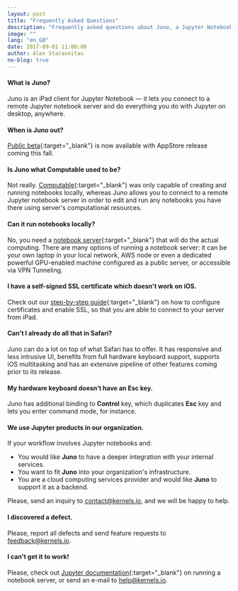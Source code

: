```yaml
---
layout: post
title: "Frequently Asked Questions"
description: "Frequently asked questions about Juno, a Jupyter Notebook client for iPad."
image: ""
lang: "en_GB"
date: 2017-09-01 11:00:00
author: Alex Staravoitau
no-blog: true
---
```

#### What is Juno?
Juno is an iPad client for Jupyter Notebook — it lets you connect to a remote Jupyter notebook server and do everything you do with Jupyter on desktop, anywhere.

#### When is Juno out?
[Public beta](/juno#mce-EMAIL){:target="_blank"} is now available with AppStore release coming this fall.

#### Is Juno what Computable used to be?
Not really. [Computable](http://computableapp.com){:target="_blank"} was only capable of creating and running notebooks locally, whereas Juno allows you to connect to a remote Jupyter notebook server in order to edit and run any notebooks you have there using server's computational resources.

#### Can it run notebooks locally?
No, you need a [notebook server](http://jupyter-notebook.readthedocs.io/en/latest/public_server.html){:target="_blank"} that will do the actual computing. There are many options of running a notebook server: it can be your own laptop in your local network, AWS node or even a dedicated powerful GPU-enabled machine configured as a public server, or accessible via VPN Tunneling.

#### I have a self-signed SSL certificate which doesn't work on iOS.
Check out our [step-by-step guide](/ssl-self-signed-cert){:target="_blank"} on how to configure certificates and enable SSL, so that you are able to connect to your server from iPad.

#### Can't I already do all that in Safari?
Juno can do a lot on top of what Safari has to offer. It has responsive and less intrusive UI, benefits from full hardware keyboard support, supports iOS multitasking and has an extensive pipeline of other features coming prior to its release.

#### My hardware keyboard doesn’t have an Esc key.
Juno has additional binding to **Control** key, which duplicates **Esc** key and lets you enter command mode, for instance.

#### We use Jupyter products in our organization.
If your workflow involves Jupyter notebooks and:
* You would like **Juno** to have a deeper integration with your internal services.
* You want to fit **Juno** into your organization's infrastructure.
* You are a cloud computing services provider and would like **Juno** to support it as a backend.

Please, send an inquiry to [contact@kernels.io](mailto:contact@kernels.io), and we will be happy to help.

#### I discovered a defect.
Please, report all defects and send feature requests to [feedback@kernels.io](mailto:feedback@kernels.io).

#### I can't get it to work!
Please, check out [Jupyter documentation](http://jupyter-notebook.readthedocs.io/en/latest/public_server.html){:target="_blank"} on running a notebook server, or send an e-mail to [help@kernels.io](mailto:help@kernels.io).